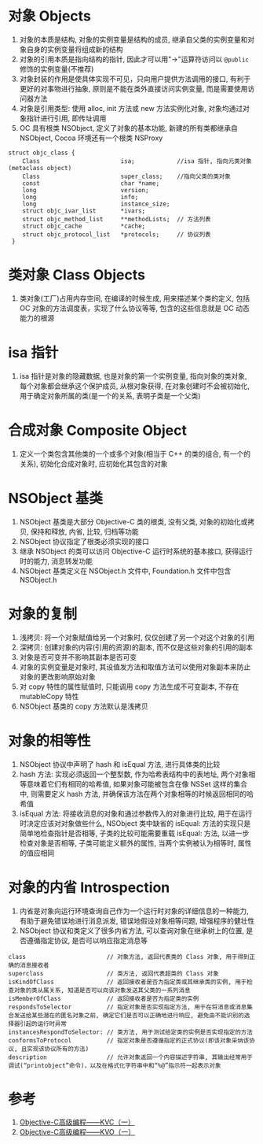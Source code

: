 # 对象 Objects

1. 对象的本质是结构, 对象的实例变量是结构的成员, 继承自父类的实例变量和对象自身的实例变量将组成新的结构
2. 对象的引用本质是指向结构的指针, 因此才可以用"->"运算符访问以 `@public` 修饰的实例变量(不推荐)
3. 对象封装的作用是使具体实现不可见，只向用户提供方法调用的接口, 有利于更好的对事物进行抽象, 原则是不能在类外直接访问实例变量, 而是需要使用访问器方法
4. 对象是引用类型: 使用 alloc, init 方法或 new 方法实例化对象, 对象均通过对象指针进行引用, 即传址调用
5. OC 具有根类 NSObject, 定义了对象的基本功能, 新建的所有类都继承自 NSObject, Cocoa 环境还有一个根类 NSProxy

```
struct objc_class {
    Class						isa;			//isa 指针, 指向元类对象(metaclass object)
    Class						super_class;	//指向父类的类对象
    const						char *name;
    long						version;
    long						info;
    long						instance_size;
    struct objc_ivar_list		*ivars;
    struct objc_method_list		**methodLists;	// 方法列表
    struct objc_cache			*cache;
    struct objc_protocol_list	*protocols;		// 协议列表
 }
 ```

# 类对象 Class Objects

1. 类对象(工厂)占用内存空间, 在编译的时候生成, 用来描述某个类的定义, 包括 OC 对象的方法调度表，实现了什么协议等等, 包含的这些信息就是 OC 动态能力的根源

# isa 指针

1. isa 指针是对象的隐藏数据, 也是对象的第一个实例变量, 指向对象的类对象, 每个对象都会继承这个保护成员, 从根对象获得, 在对象创建时不会被初始化, 用于确定对象所属的类(是一个的关系, 表明子类是一个父类)

# 合成对象 Composite Object

1. 定义一个类包含其他类的一个或多个对象(相当于 C++ 的类的组合, 有一个的关系), 初始化合成对象时, 应初始化其包含的对象

# NSObject 基类

1. NSObject 基类是大部分 Objective-C 类的根类, 没有父类, 对象的初始化或拷贝, 保持和释放, 内省, 比较, 归档等功能
2. NSObject 协议指定了根类必须实现的接口
3. 继承 NSObject 的类可以访问 Objective-C 运行时系统的基本接口, 获得运行时的能力, 消息转发功能
2. NSObject 基类定义在 NSObject.h 文件中, Foundation.h 文件中包含 NSObject.h

# 对象的复制

1. 浅拷贝: 将一个对象赋值给另一个对象时, 仅仅创建了另一个对这个对象的引用
2. 深拷贝: 创建对象的内容(引用的资源)的副本, 而不仅是这些对象的引用的副本
3. 对象是否可变并不影响其副本是否可变
4. 对象的实例变量是对象时, 其设值发方法和取值方法可以使用对象副本来防止对象的更改影响原始对象
5. 对 copy 特性的属性赋值时, 只能调用 copy 方法生成不可变副本, 不存在 mutableCopy 特性
6. NSObject 基类的 copy 方法默认是浅拷贝

# 对象的相等性

1. NSObject 协议中声明了 hash 和 isEqual 方法, 进行具体类的比较
2. hash 方法: 实现必须返回一个整型数, 作为哈希表结构中的表地址, 两个对象相等意味着它们有相同的哈希值, 如果对象可能被包含在像 NSSet 这样的集合中, 则需要定义 hash 方法, 并确保该方法在两个对象相等的时候返回相同的哈希值
3. isEqual 方法: 将接收消息的对象和通过参数传入的对象进行比较, 用于在运行时决定应该对对象做些什么, NSObject 类中缺省的 isEqual: 方法的实现只是简单地检查指针是否相等, 子类的比较可能需要重载 isEqual: 方法, 以进一步检查对象是否相等, 子类可能定义额外的属性, 当两个实例被认为相等时, 属性的值应相同

# 对象的内省 Introspection

1. 内省是对象向运行环境查询自己作为一个运行时对象的详细信息的一种能力, 有助于避免错误地进行消息派发, 错误地假设对象相等问题, 增强程序的健壮性
2. NSObject 协议和类定义了很多内省方法, 可以查询对象在继承树上的位置, 是否遵循指定协议, 是否可以响应指定消息等

```
class						// 对象方法, 返回代表类的 Class 对象, 用于得到正确的消息接收者
superclass					// 类方法, 返回代表超类的 Class 对象
isKindOfClass				// 返回接收者是否为指定类或其继承类的实例, 用于检查对象的类从属关系, 知道是否可以向该对象发送其父类的一系列消息
isMemberOfClass				// 返回接收者是否为指定类的实例
respondsToSelector			// 指定对象是否实现指定方法, 用于在将消息或消息集合发送给某些潜在的匿名对象之前, 确定它们是否可以正确地进行响应, 避免由不能识别的选择器引起的运行时异常
instancesRespondToSelector:	// 类方法, 用于测试给定类的实例是否实现指定的方法
conformsToProtocol			// 指定对象是否遵循指定的正式协议(即该对象采纳该协议, 且实现该协议所有的方法)
description					// 允许对象返回一个内容描述字符串, 其输出经常用于调试(“printobject”命令)，以及在格式化字符串中和“%@”指示符一起表示对象
```

# 参考

1. [Objective-C高级编程——KVC（一）](http://blog.csdn.net/chenyufeng1991/article/details/49308585)
2. [Objective-C高级编程——KVO（一）](http://blog.csdn.net/chenyufeng1991/article/details/49310241)
